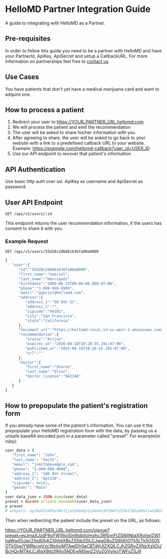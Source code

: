 # HelloMD Partner Integration Guide
A guide to integrating with HelloMD as a Partner.

## Pre-requisites
In order to follow this guide you need to be a partner with HelloMD and have your PartnerId, ApiKey, ApiSecret and setup a CallbackURL.
For more information on partnerships feel free to [contact us](mailto:api@hellomd.com).

## Use Cases
You have patients that don't yet have a medical marijuana card and want to adquire one.

## How to process a patient
1. Redirect your user to https://YOUR_PARTNER_URL.hellomd.com
2. We will process the patient and emit the recommendation
3. The user will be asked to share his/her information with you.
4. After agreeing to share, the user will be asked to go back to your website with a link to a predefined callback URL to your website. Example: https://example.com/hellomd-callback?user_id=USER_ID
5. Use our API endpoint to recover that patient's information

## API Authentication
Use basic http auth over ssl. ApiKey as username and ApiSecret as password.

## User API Endpoint
```
GET /api/v1/users/:id
```
This endpoint returns the user recommendation information, if the users has consent to share it with you.

### Example Request
```
GET /api/v1/users/55d28c2d6d61636fa90a0000
```
```javascript
{  
   "user":{  
      "id":"55d28c2d6d61636fa90a0000",
      "first_name":"Gabriel",
      "last_name":"Henriques",
      "birthdate":"1989-06-24T00:00:00.000-07:00",
      "phone":"1-999-999-9999",
      "email":"gabriel@hellomd.com",
      "address":{  
         "address_1":"50 8th St",
         "address_2":"",
         "zipcode":"94101",
         "city":"San Francisco",
         "state":"California"
      },
      "document_url":"https://hellomd-local.s3-us-west-2.amazonaws.com/drivers_license/55d28c2d6d61636fa90a0000/drivers_license.jpg?X-Amz-Expires=600\\u0026X-Amz-Date=20150818T181012Z\\u0026X-Amz-Algorithm=AWS4-HMAC-SHA256\\u0026X-Amz-Credential=AKIAJ2ZQND3P2XLATVTQ/20150818/us-west-2/s3/aws4_request\\u0026X-Amz-SignedHeaders=host\\u0026X-Amz-Signature=b6686ccbfd7186aefea598d740fd64e9bfa87e72561655cbff2f9cc8be5b7835",
      "recommendation":{  
         "status":"Active",
         "expires_at":"2016-08-18T10:28:55.191-07:00",
         "published_at":"2015-08-18T10:28:55.191-07:00",
         "url":""
      },
      "doctor":{  
         "first_name":"Sharon",
         "last_name":"Olson",
         "doctor_license":"942348"
      }
   }
}
```

## How to prepopulate the patient's registration form
If you already have some of the patient's information. You can use it the prepopulate your HelloMD registration form with the data, by passing us a urlsafe base64 encoded  json in a parameter called "preset". For example(in ruby):

``` ruby
user_data = {
   "first_name": "John",
   "last_name": "Smith",
   "email": "jsmith@example.com",
   "phone": "1-999-999-9999",
   "address_1": "100 8th Street",
   "address_2": "Apt210",
   "zipcode": 94101,
   "gender": "Male"
}
user_data_json = JSON.dump(user_data)
preset = Base64.urlsafe_encode64(user_data_json)
p preset
# outputs: eyJmaXJzdF9uYW1lIjoiSm9obiIsImxhc3RfbmFtZSI6IlNtaXRoIiwiZW1haWwiOiJqc21pdGhAZXhhbXBsZS5jb20iLCJwaG9uZSI6IjEtOTk5LTk5OS05OTk5IiwiYWRkcmVzc18xIjoiMTAwIDh0aCBTdHJlZXQiLCJhZGRyZXNzXzIiOiJBcHQyMTAiLCJ6aXBjb2RlIjo5NDEwMSwiZ2VuZGVyIjoiTWFsZSJ9
```

Then when redirecting the patient include the preset on the URL, as follows:

https://YOUR_PARTNER_URL.hellomd.com/signup?preset=eyJmaXJzdF9uYW1lIjoiSm9obiIsImxhc3RfbmFtZSI6IlNtaXRoIiwiZW1haWwiOiJqc21pdGhAZXhhbXBsZS5jb20iLCJwaG9uZSI6IjEtOTk5LTk5OS05OTk5IiwiYWRkcmVzc18xIjoiMTAwIDh0aCBTdHJlZXQiLCJhZGRyZXNzXzIiOiJBcHQyMTAiLCJ6aXBjb2RlIjo5NDEwMSwiZ2VuZGVyIjoiTWFsZSJ9


